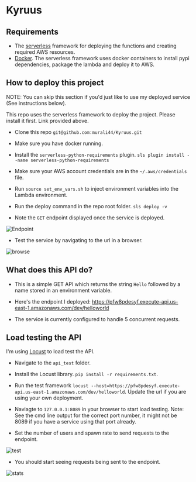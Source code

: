# Kyruus

## Requirements
- The [serverless](https://serverless.com/) framework for deploying the functions and creating required AWS resources.
- [Docker](https://docs.docker.com/v17.09/engine/installation/). The serverless framework uses docker containers to install pypi dependencies, package the lambda and deploy it to AWS. 

## How to deploy this project

NOTE: You can skip this section if you'd just like to use my deployed service (See instructions below).

This repo uses the serverless framework to deploy the project. Please install it first. Link provided above.

- Clone this repo `git@github.com:murali44/Kyruus.git`

- Make sure you have docker running.

- Install the `serverless-python-requirements` plugin. `sls plugin install --name serverless-python-requirements`

- Make sure your AWS account credentials are in the `~/.aws/credentials` file.

- Run `source set_env_vars.sh` to inject environment variables into the Lambda environment.

- Run the deploy command in the repo root folder. `sls deploy -v`

- Note the `GET` endpoint displayed once the service is deployed.

![Endpoint](https://i.imgur.com/oV1yA2C.png "Endpoint")

- Test the service by navigating to the url in a browser.

![browse](https://i.imgur.com/kQaahT5.png "browse")

## What does this API do?

- This is a simple GET API which returns the string `Hello` followed by a name stored in an environment variable. 

- Here's the endpoint I deployed: https://pfw8pdesyf.execute-api.us-east-1.amazonaws.com/dev/helloworld

- The service is currently configured to handle 5 concurrent requests.

## Load testing the API

I'm using [Locust](https://locust.io/) to load test the API.

- Navigate to the `api_test` folder.

- Install the Locust library. `pip install -r requirements.txt`.

- Run the test framework `locust --host=https://pfw8pdesyf.execute-api.us-east-1.amazonaws.com/dev/helloworld`. Update the url if you are using your own deployment.

- Naviagte to `127.0.0.1:8089` in your browser to start load testing. Note: See the cmd line output for the correct port number, it might not be 8089 if you have a service using that port already.

- Set the number of users and spawn rate to send requests to the endpoint.

![test](https://i.imgur.com/0IYfCAr.png "test")

- You should start seeing requests being sent to the endpoint.

![stats](https://i.imgur.com/KBd7XDJ.png "stats")

